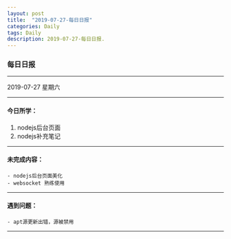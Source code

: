 ```yaml
---
layout: post
title:  "2019-07-27-每日日报"
categories: Daily
tags: Daily
description: 2019-07-27-每日日报.
---
```


### 每日日报

------

2019-07-27 星期六

------

#### 今日所学：

1. nodejs后台页面
2. nodejs补充笔记

------

#### 未完成内容：

```
- nodejs后台页面美化
- websocket 熟练使用
```

------

#### 遇到问题：

```
- apt源更新出错，源被禁用
```



------